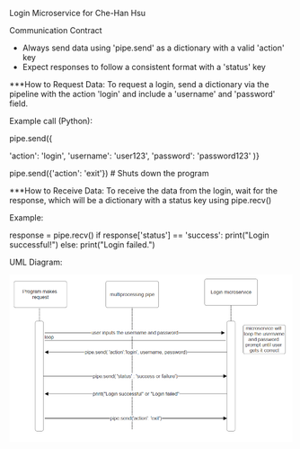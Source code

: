 Login Microservice for Che-Han Hsu

Communication Contract
* Always send data using 'pipe.send' as a dictionary with a valid 'action' key
* Expect responses to follow a consistent format with a 'status' key



***How to Request Data:
To request a login, send a dictionary via the pipeline with the action 'login' and include a 'username' and 'password' field.


Example call (Python):

pipe.send({

'action': 'login',
'username': 'user123',
'password': 'password123'
)}

pipe.send({'action': 'exit'}) # Shuts down the program

***How to Receive Data:
To receive the data from the login, wait for the response, which will be a dictionary with a status key using pipe.recv()

Example: 

response = pipe.recv()
if response['status'] == 'success':
    print("Login successful!")
else:
    print("Login failed.")


UML Diagram:

![alt text](https://github.com/gvnma/TeamMicroservice/blob/main/UML%20diagram.PNG?raw=true) 



